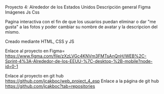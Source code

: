 Proyecto 4: Alrededor de los Estados Unidos
Descripción general
Figma
Imágenes
Js
Css

Pagina interactiva con el fin de que los usuarios puedan eliminar o dar "me gusta" a las fotos y poder cambiar su nombre de avatar y la descripcion del mismo.

Creado mediante HTML, CSS y JS

Enlace al proyecto en Figma= https://www.figma.com/file/zXzLVGc4KNVm3FMTsAnQnH/WEB%2C-Sprint-4%3A-Alrededor-de-los-EEUU-%7C-desktop-%2B-mobile?node-id=0-1

Enlace al proyecto en git hub https://github.com/jcakboc/web_project_4_esp
Enlace a la página de git hub https://github.com/jcakboc?tab=repositories